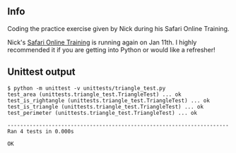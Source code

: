 ## Info

Coding the practice exercise given by Nick during his Safari Online Training.


Nick's [Safari Online Training](https://www.safaribooksonline.com/live-training/courses/learning-python-3-by-example/0636920224969/) is running again on Jan 11th. I highly recommended it if you are getting into Python or would like a refresher!

## Unittest output

```
$ python -m unittest -v unittests/triangle_test.py
test_area (unittests.triangle_test.TriangleTest) ... ok
test_is_rightangle (unittests.triangle_test.TriangleTest) ... ok
test_is_triangle (unittests.triangle_test.TriangleTest) ... ok
test_perimeter (unittests.triangle_test.TriangleTest) ... ok

----------------------------------------------------------------------
Ran 4 tests in 0.000s

OK
```
